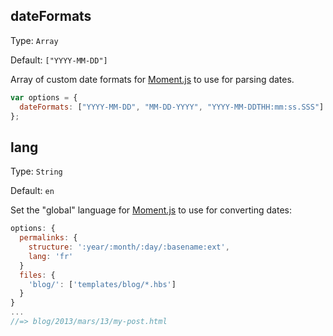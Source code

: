 
## dateFormats
Type: `Array`

Default: `["YYYY-MM-DD"]`

Array of custom date formats for [Moment.js](http://momentjs.com/) to use for parsing dates.

```js
var options = {
  dateFormats: ["YYYY-MM-DD", "MM-DD-YYYY", "YYYY-MM-DDTHH:mm:ss.SSS"]
};
```

## lang
Type: `String`

Default: `en`

Set the "global" language for [Moment.js](http://momentjs.com/) to use for converting dates:

```js
options: {
  permalinks: {
    structure: ':year/:month/:day/:basename:ext',
    lang: 'fr'
  }
  files: {
    'blog/': ['templates/blog/*.hbs']
  }
}
...
//=> blog/2013/mars/13/my-post.html
```
